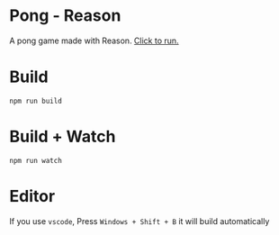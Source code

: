 # Pong - Reason

A pong game made with Reason. [Click to run.](http://hlmerscher.github.io/pong-reason)

# Build
```
npm run build
```

# Build + Watch

```
npm run watch
```


# Editor
If you use `vscode`, Press `Windows + Shift + B` it will build automatically
